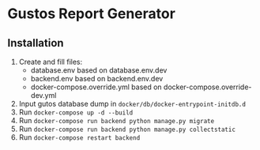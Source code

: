 # Gustos Report Generator

## Installation

1. Create and fill files:
    - database.env based on database.env.dev
    - backend.env based on backend.env.dev
    - docker-compose.override.yml based on docker-compose.override-dev.yml
2. Input gutos database dump in `docker/db/docker-entrypoint-initdb.d`
3. Run `docker-compose up -d --build`
4. Run `docker-compose run backend python manage.py migrate`
5. Run `docker-compose run backend python manage.py collectstatic`
6. Run `docker-compose restart backend`
